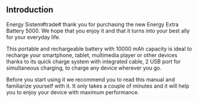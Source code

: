 ## Introduction

Energy Sistem#trade# thank you for purchasing the new Energy Extra Battery 5000. We hope that you enjoy it and that it turns into your best ally for your everyday life.

This portable and rechargeable battery with 10000 mAh capacity is ideal to recharge your smartphone, tablet, multimedia player or other devices thanks to its quick charge system with integrated cable, 2 USB port for simultaneous charging, to charge any device wherever you go.

Before you start using it we recommend you to read this manual and familiarize yourself with it. It only takes a couple of minutes and it will help you to enjoy your device with maximum performance.


